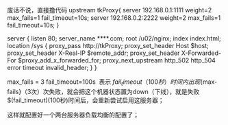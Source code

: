 废话不说，直接撸代码
upstream tkProxy{
      server 192.168.0.1:1111 weight=2 max_fails=1 fail_timeout=10s;
      server 192.168.0.2:2222 weight=2  max_fails=1 fail_timeout=10s;
   }
   
server {
    listen 80;
    server_name ****.com;
    root /u02/nginx;
    index index.html;
    location /sys  {
        proxy_pass http://tkProxy;
        proxy_set_header Host $host;
        proxy_set_header X-Real-IP $remote_addr;
        proxy_set_header X-Forwarded-For $proxy_add_x_forwarded_for;
	proxy_next_upstream http_502 http_504 error timeout invalid_header; 
    }
}

max_fails = 3 fail_timeout=100s  表示 ${fail_timeout}（100秒）时间内出现${max-fails}（3次）次失败，就会把这个机器状态置为down（下线），就是失败$(fail_timeout)(100秒)时间后，会重新尝试启用这服务器；


这样就配置好一个两台服务器负载均衡的配置了；


